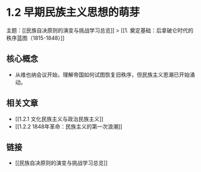# 1.2 早期民族主义思想的萌芽

主题：[[民族自决原则的演变与挑战学习总览]] > [[1. 奠定基础：后拿破仑时代的秩序蓝图（1815-1848）]]

## 核心概念

- 从维也纳会议开始，理解帝国如何试图恢复旧秩序，但民族主义思潮已开始涌动。

## 相关文章

- [[1.2.1 文化民族主义与政治民族主义]]
- [[1.2.2 1848年革命：民族主义的第一次浪潮]]

## 链接

- [[民族自决原则的演变与挑战学习总览]]
